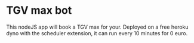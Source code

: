 # TGV max bot

This nodeJS app will book a TGV max for your. Deployed on a free heroku dyno with the scheduler extension, it can run every 10 minutes for 0 euro.
